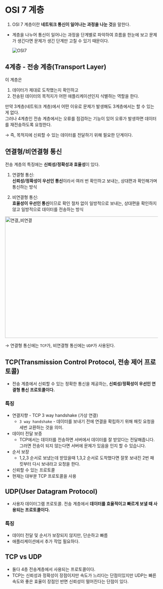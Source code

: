 # OSI 7 계층

1. OSI 7 계층이란 **네트워크 통신이 일어나는 과정을 나눈 것**을 말한다.

- 계층을 나누어 통신이 일어나는 과정을 단계별로 파악하여 흐름을 한눈에 보고 문제가 생긴다면 문제가 생긴 단계만 고칠 수 있기 때문이다.

  <img src="https://t1.daumcdn.net/cfile/tistory/995EFF355B74179035" alt="OSI7" />

## 4계층 - 전송 계층(Transport Layer)

이 계층은

1. 데이터가 제대로 도착했는지 확인하고
2. 전송된 데이터의 목적지가 어떤 애플리케이션인지 식별하는 역할을 한다.

만약 3계층(네트워크 계층)에서 어떤 이유로 문제가 발생해도 3계층에서는 할 수 있는게 없다.  
그러나 4계층인 전송 계층에서는 오류를 점검하는 기능이 있어 오류가 발생하면 데이터를 재전송하도록 요청한다.

&rarr; 즉, 목적지에 신뢰할 수 있는 데이터를 전달하기 위해 필요한 단계이다.

## 연결형/비연결형 통신

전송 계층의 특징에는 **신뢰성/정확성과 효율성**이 있다.

1. 연결형 통신:  
   **신뢰성/정확성이 우선인 통신**이라서 여러 번 확인하고 보내는, 상대편과 확인해가며 통신하는 방식

2. 비연결형 통신:  
   **효율성이 우선인 통신**이므로 확인 절차 없이 일방적으로 보내는, 상대편을 확인하지 않고 일방적으로 데이터를 전송하는 방식

<img src="https://velog.velcdn.com/images%2Fapril_5%2Fpost%2F2bade79f-eacd-4100-b01a-bc9111317e3a%2FOSI%20%E1%84%8C%E1%85%A5%E1%86%AB%E1%84%89%E1%85%A9%E1%86%BC%20%E1%84%80%E1%85%A8%E1%84%8E%E1%85%B3%E1%86%BC.jpeg" alt="연결_비연결" width="700" height="400" />  
  
&rarr; 연결형 통신에는 `TCP`가, 비연결형 통신에는 `UDP`가 사용된다.

## TCP(Transmission Control Protocol, 전송 제어 프로토콜)

- 전송 계층에서 신뢰할 수 있는 정확한 통신을 제공하는, **신뢰성/정확성이 우선인 연결형 통신 프로토콜이다.**

### 특징

- 연결지향 - TCP 3 way handshake (가상 연결)
  - `3 way handshake` - 데이터를 보내기 전에 연결을 확립하기 위해 패킷 요청을 세번 교환하는 것을 의미.
- 데이터 전달 보증
  - TCP에서는 데이터를 전송하면 서버에서 데이터를 잘 받았다는 전달해줍니다. 그러면 전송이 되지 않는다면 서버에 문제가 있음을 인지 할 수 있습니다.
- 순서 보장
  - 1,2,3 순서로 보냈는데 받았을때 1,3,2 순서로 도착했다면 잘못 보내진 2번 패킷부터 다시 보내라고 요청을 한다.
- 신뢰할 수 있는 프로토콜
- 현재는 대부분 TCP 프로토콜을 사용

## UDP(User Datagram Protocol)

- 사용자 데이터그램 프로토콜. 전송 계층에서 **데이터를 효율적이고 빠르게 보낼 때 사용되는 프로토콜이다.**

### 특징

- 데이터 전달 및 순서가 보장되지 않지만, 단순하고 빠름
- 애플리케이션에서 추가 작업 필요하다.

## TCP vs UDP

- 둘다 4층 전송계층에서 사용되는 프로토콜이다.
- TCP는 신뢰성과 정확성이 장점이지만 속도가 느리다는 단점이있지만 UDP는 빠른 속도와 좋은 효율이 장점인 반면 신뢰성이 떨어진다는 단점이 있다.
